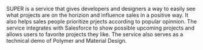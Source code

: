 SUPER is a service that gives developers and designers a way to easily see what projects are on the horizion and influence sales in a positive way. It also helps sales people prioritize prjects according to popular opinnion. The service integrates with Salesforce to show possible upcoming projects and allows users to favorite projects they like. The service also serves as a technical demo of Polymer and Material Design.
